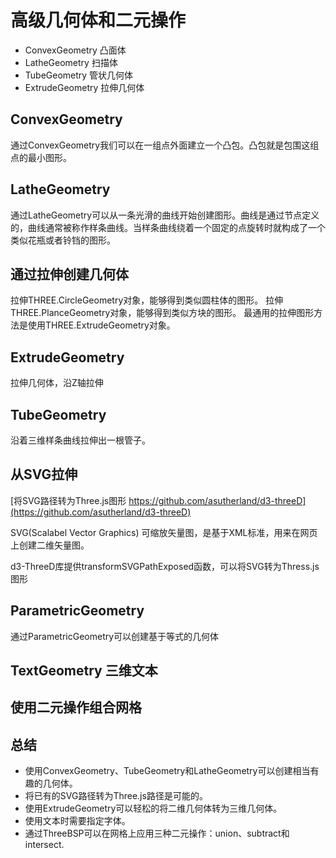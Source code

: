 # 高级几何体和二元操作
- ConvexGeometry 凸面体
- LatheGeometry 扫描体
- TubeGeometry 管状几何体
- ExtrudeGeometry 拉伸几何体

## ConvexGeometry
通过ConvexGeometry我们可以在一组点外面建立一个凸包。凸包就是包围这组点的最小图形。

## LatheGeometry
通过LatheGeometry可以从一条光滑的曲线开始创建图形。曲线是通过节点定义的，曲线通常被称作样条曲线。当样条曲线绕着一个固定的点旋转时就构成了一个类似花瓶或者铃铛的图形。

## 通过拉伸创建几何体
拉伸THREE.CircleGeometry对象，能够得到类似圆柱体的图形。
拉伸THREE.PlanceGeometry对象，能够得到类似方块的图形。
最通用的拉伸图形方法是使用THREE.ExtrudeGeometry对象。

## ExtrudeGeometry
拉伸几何体，沿Z轴拉伸

## TubeGeometry
沿着三维样条曲线拉伸出一根管子。

## 从SVG拉伸

[将SVG路径转为Three.js图形 https://github.com/asutherland/d3-threeD](https://github.com/asutherland/d3-threeD)

SVG(Scalabel Vector Graphics) 可缩放矢量图，是基于XML标准，用来在网页上创建二维矢量图。

d3-ThreeD库提供transformSVGPathExposed函数，可以将SVG转为Thress.js图形

## ParametricGeometry
通过ParametricGeometry可以创建基于等式的几何体

## TextGeometry 三维文本

## 使用二元操作组合网格


## 总结
- 使用ConvexGeometry、TubeGeometry和LatheGeometry可以创建相当有趣的几何体。
- 将已有的SVG路径转为Three.js路径是可能的。
- 使用ExtrudeGeometry可以轻松的将二维几何体转为三维几何体。
- 使用文本时需要指定字体。
- 通过ThreeBSP可以在网格上应用三种二元操作：union、subtract和intersect.